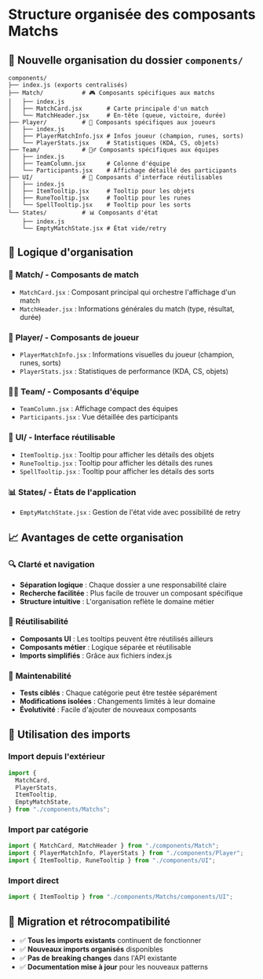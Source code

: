 # Structure organisée des composants Matchs

## 📁 Nouvelle organisation du dossier `components/`

```
components/
├── index.js (exports centralisés)
├── Match/           # 🎮 Composants spécifiques aux matchs
│   ├── index.js
│   ├── MatchCard.jsx       # Carte principale d'un match
│   └── MatchHeader.jsx     # En-tête (queue, victoire, durée)
├── Player/          # 👤 Composants spécifiques aux joueurs
│   ├── index.js
│   ├── PlayerMatchInfo.jsx # Infos joueur (champion, runes, sorts)
│   └── PlayerStats.jsx     # Statistiques (KDA, CS, objets)
├── Team/            # 🏃‍♂️ Composants spécifiques aux équipes
│   ├── index.js
│   ├── TeamColumn.jsx      # Colonne d'équipe
│   └── Participants.jsx    # Affichage détaillé des participants
├── UI/              # 🎨 Composants d'interface réutilisables
│   ├── index.js
│   ├── ItemTooltip.jsx     # Tooltip pour les objets
│   ├── RuneTooltip.jsx     # Tooltip pour les runes
│   └── SpellTooltip.jsx    # Tooltip pour les sorts
└── States/          # 📊 Composants d'état
    ├── index.js
    └── EmptyMatchState.jsx # État vide/retry
```

## 🎯 Logique d'organisation

### 📂 **Match/** - Composants de match

- `MatchCard.jsx` : Composant principal qui orchestre l'affichage d'un match
- `MatchHeader.jsx` : Informations générales du match (type, résultat, durée)

### 👤 **Player/** - Composants de joueur

- `PlayerMatchInfo.jsx` : Informations visuelles du joueur (champion, runes, sorts)
- `PlayerStats.jsx` : Statistiques de performance (KDA, CS, objets)

### 🏃‍♂️ **Team/** - Composants d'équipe

- `TeamColumn.jsx` : Affichage compact des équipes
- `Participants.jsx` : Vue détaillée des participants

### 🎨 **UI/** - Interface réutilisable

- `ItemTooltip.jsx` : Tooltip pour afficher les détails des objets
- `RuneTooltip.jsx` : Tooltip pour afficher les détails des runes
- `SpellTooltip.jsx` : Tooltip pour afficher les détails des sorts

### 📊 **States/** - États de l'application

- `EmptyMatchState.jsx` : Gestion de l'état vide avec possibilité de retry

## 📈 Avantages de cette organisation

### 🔍 **Clarté et navigation**

- **Séparation logique** : Chaque dossier a une responsabilité claire
- **Recherche facilitée** : Plus facile de trouver un composant spécifique
- **Structure intuitive** : L'organisation reflète le domaine métier

### 🔄 **Réutilisabilité**

- **Composants UI** : Les tooltips peuvent être réutilisés ailleurs
- **Composants métier** : Logique séparée et réutilisable
- **Imports simplifiés** : Grâce aux fichiers index.js

### 🧪 **Maintenabilité**

- **Tests ciblés** : Chaque catégorie peut être testée séparément
- **Modifications isolées** : Changements limités à leur domaine
- **Évolutivité** : Facile d'ajouter de nouveaux composants

## 🔧 Utilisation des imports

### Import depuis l'extérieur

```jsx
import {
  MatchCard,
  PlayerStats,
  ItemTooltip,
  EmptyMatchState,
} from "./components/Matchs";
```

### Import par catégorie

```jsx
import { MatchCard, MatchHeader } from "./components/Match";
import { PlayerMatchInfo, PlayerStats } from "./components/Player";
import { ItemTooltip, RuneTooltip } from "./components/UI";
```

### Import direct

```jsx
import { ItemTooltip } from "./components/Matchs/components/UI";
```

## 🚀 Migration et rétrocompatibilité

- ✅ **Tous les imports existants** continuent de fonctionner
- ✅ **Nouveaux imports organisés** disponibles
- ✅ **Pas de breaking changes** dans l'API existante
- ✅ **Documentation mise à jour** pour les nouveaux patterns
